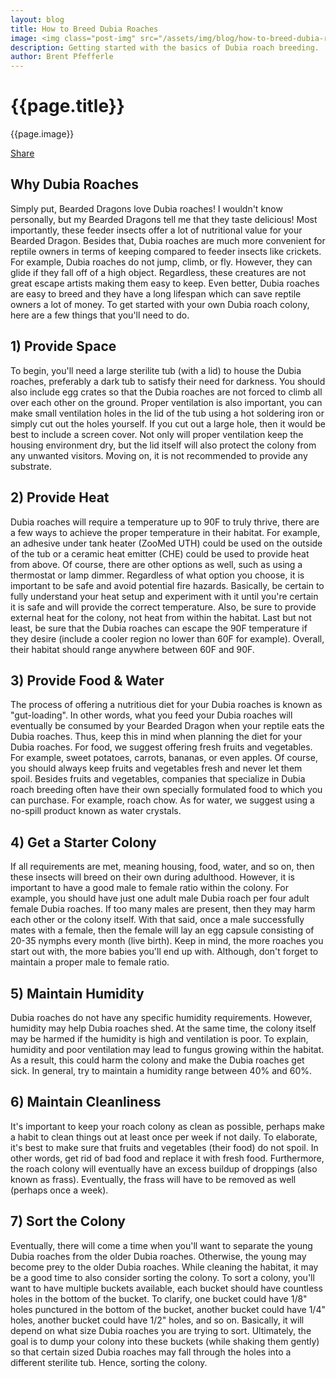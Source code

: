 ```yaml
---
layout: blog
title: How to Breed Dubia Roaches
image: <img class="post-img" src="/assets/img/blog/how-to-breed-dubia-roaches.JPG" alt="Picture of a Dubia roach.">
description: Getting started with the basics of Dubia roach breeding.
author: Brent Pfefferle
---
```


<!--Show More-->

# {{page.title}}
{{page.image}}

<div class="fb-share-button" data-href="https://beardeddragonowners.com/2021/11/17/how-to-breed-dubia-roaches.html" data-layout="button_count" data-size="large"><a target="_blank" href="https://www.facebook.com/sharer/sharer.php?u=https%3A%2F%2Fbeardeddragonowners.com%2F2021%2F11%2F17%2Fhow-to-breed-dubia-roaches.html&amp;src=sdkpreparse" class="fb-xfbml-parse-ignore">Share</a></div>

## Why Dubia Roaches

Simply put, Bearded Dragons love Dubia roaches! I wouldn't know personally, but 
my Bearded Dragons tell me that they taste delicious! Most importantly, these feeder 
insects offer a lot of nutritional value for your Bearded Dragon. Besides that, 
Dubia roaches are much more convenient for reptile owners in terms 
of keeping compared to feeder insects like crickets. For example, Dubia roaches 
do not jump, climb, or fly. However, they can glide if they fall off of a high 
object. Regardless, these creatures are not great escape artists making them easy 
to keep. Even better, Dubia roaches are easy to breed and they have a long 
lifespan which can save reptile owners a lot of money. To get started with 
your own Dubia roach colony, here are a few things that you'll need to do.

## 1) Provide Space

To begin, you'll need a large sterilite tub (with a lid) to house the Dubia roaches, 
preferably a dark tub to satisfy their need for darkness. You should also include 
egg crates so that the Dubia roaches are not forced to climb all over each other 
on the ground. Proper ventilation is also important, you can make small ventilation holes 
in the lid of the tub using a hot soldering iron or simply cut out the holes 
yourself. If you cut out a large hole, then it would be best to include a screen cover. 
Not only will proper ventilation keep the housing environment dry, but the lid itself 
will also protect the colony from any unwanted visitors. Moving on, it is not 
recommended to provide any substrate.

## 2) Provide Heat

Dubia roaches will require a temperature up to 90F to truly thrive, there are 
a few ways to achieve the proper temperature in their habitat. For example, an 
adhesive under tank heater (ZooMed UTH) could be used on the outside of the tub 
or a ceramic heat emitter (CHE) could be used to provide heat from above. Of course, 
there are other options as well, such as using a thermostat or lamp dimmer. Regardless of 
what option you choose, it is important to be safe and avoid potential fire hazards. 
Basically, be certain to fully understand your heat setup and experiment with it until 
you're certain it is safe and will provide the correct temperature. Also, be sure to provide external heat for the colony, not heat from within the habitat. Last but not least, be sure that the Dubia roaches can escape the 90F temperature if they desire (include a cooler region no lower than 60F for example). Overall, their habitat should range anywhere between 60F and 90F.

## 3) Provide Food & Water

The process of offering a nutritious diet for your Dubia roaches is known as "gut-loading". 
In other words, what you feed your Dubia roaches will eventually be consumed by your Bearded 
Dragon when your reptile eats the Dubia roaches. Thus, keep this in mind when planning the 
diet for your Dubia roaches. For food, we suggest offering fresh fruits and vegetables. For 
example, sweet potatoes, carrots, bananas, or even apples. Of course, you should always keep 
fruits and vegetables fresh and never let them spoil. Besides fruits and vegetables, companies 
that specialize in Dubia roach breeding often have their own specially formulated food to which 
you can purchase. For example, roach chow. As for water, we suggest using a no-spill product known as water crystals.

## 4) Get a Starter Colony

If all requirements are met, meaning housing, food, water, and so on, then 
these insects will breed on their own during adulthood. However, it is important 
to have a good male to female ratio within the colony. For example, you 
should have just one adult male Dubia roach per four adult female Dubia roaches. 
If too many males are present, then they may harm each other or the colony itself. 
With that said, once a male successfully mates with a female, then the female will 
lay an egg capsule consisting of 20-35 nymphs every month (live birth). Keep in mind, 
the more roaches you start out with, the more babies you'll end up with. Although, 
don't forget to maintain a proper male to female ratio.

## 5) Maintain Humidity

Dubia roaches do not have any specific humidity requirements. However, 
humidity may help Dubia roaches shed. At the same time, the colony itself
may be harmed if the humidity is high and ventilation is poor. To explain, 
humidity and poor ventilation may lead to fungus growing within the habitat. As a result, 
this could harm the colony and make the Dubia roaches get sick. In general, try to 
maintain a humidity range between 40% and 60%.

## 6) Maintain Cleanliness

It's important to keep your roach colony as clean as possible, perhaps make a 
habit to clean things out at least once per week if not daily. To elaborate, 
it's best to make sure that fruits and vegetables (their food) do not spoil. In 
other words, get rid of bad food and replace it with fresh food. Furthermore, the roach 
colony will eventually have an excess buildup of droppings (also known as frass). 
Eventually, the frass will have to be removed as well (perhaps once a week).

## 7) Sort the Colony

Eventually, there will come a time when you'll want to separate the young 
Dubia roaches from the older Dubia roaches. Otherwise, the young may become 
prey to the older Dubia roaches. While cleaning the habitat, it may be a 
good time to also consider sorting the colony. To sort a colony, you'll 
want to have multiple buckets available, each bucket should have countless holes 
in the bottom of the bucket. To clarify, one bucket could have 1/8" holes punctured 
in the bottom of the bucket, another bucket could have 1/4" holes, another bucket 
could have 1/2" holes, and so on. Basically, it will depend on what 
size Dubia roaches you are trying to sort. Ultimately, the goal is to dump your colony 
into these buckets (while shaking them gently) so that certain sized Dubia roaches may fall through the holes into a different sterilite tub. Hence, sorting the colony.


